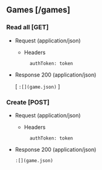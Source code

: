 ## Games [/games]

### Read all [GET]

+ Request (application/json)

    + Headers

            authToken: token

+ Response 200 (application/json)

    [
      ```
      :[](game.json)
      ```
    ]

### Create [POST]

+ Request (application/json)

    + Headers

            authToken: token

+ Response 200 (application/json)

    ```
    :[](game.json)
    ```
